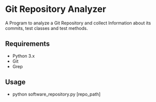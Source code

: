 # Git Repository Analyzer

A Program to analyze a Git Repository and collect Information about its commits, test classes and test methods.

## Requirements
* Python 3.x
* Git
* Grep

## Usage
* python software_repository.py [repo_path]

